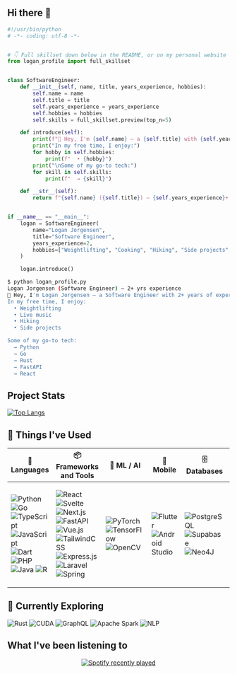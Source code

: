 ## Hi there 👋

```python
#!/usr/bin/python
# -*- coding: utf-8 -*-


# 👇 Full skillset down below in the README, or on my personal website
from logan_profile import full_skillset


class SoftwareEngineer:
    def __init__(self, name, title, years_experience, hobbies):
        self.name = name
        self.title = title
        self.years_experience = years_experience
        self.hobbies = hobbies
        self.skills = full_skillset.preview(top_n=5)

    def introduce(self):
        print(f"👋 Hey, I'm {self.name} — a {self.title} with {self.years_experience}+ years of experience.")
        print("In my free time, I enjoy:")
        for hobby in self.hobbies:
            print(f"  • {hobby}")
        print("\nSome of my go-to tech:")
        for skill in self.skills:
            print(f"  → {skill}")

    def __str__(self):
        return f"{self.name} ({self.title}) — {self.years_experience}+ yrs experience"


if __name__ == "__main__":
    logan = SoftwareEngineer(
        name="Logan Jorgensen",
        title="Software Engineer",
        years_experience=2,
        hobbies=["Weightlifting", "Cooking", "Hiking", "Side projects", "Live music"]
    )

    logan.introduce()
```

```bash
$ python logan_profile.py
Logan Jorgensen (Software Engineer) — 2+ yrs experience
👋 Hey, I'm Logan Jorgensen — a Software Engineer with 2+ years of experience.
In my free time, I enjoy:
  • Weightlifting
  • Live music
  • Hiking
  • Side projects

Some of my go-to tech:
  → Python
  → Go
  → Rust
  → FastAPI
  → React
```

## Project Stats

<a href="https://github.com/jorgoose/github-readme-stats">
  <img src="https://github-readme-stats.vercel.app/api/top-langs/?username=jorgoose&langs_count=10&hide=jupyter%20notebook,blade,astro,svelte,html,css,cmake&layout=compact&theme=dark&width=300" alt="Top Langs"/>
</a>

<h2>🧰 Things I've Used</h2>

<table>
  <thead>
    <tr>
      <th>🧠 Languages</th>
      <th>📦 Frameworks and Tools</th>
      <th>🧠 ML / AI</th>
      <th>📱 Mobile</th>
      <th>🗄 Databases</th>
      <th>☁️ Cloud</th>
    </tr>
  </thead>
  <tbody>
    <tr>
      <td>
        <p>
          <img alt="Python" src="https://img.shields.io/badge/Python-3670A0?style=flat-square&logo=python&logoColor=ffdd54" />
          <img alt="Go" src="https://img.shields.io/badge/Go-00ADD8?style=flat-square&logo=go&logoColor=white" />
          <img alt="TypeScript" src="https://img.shields.io/badge/TypeScript-007ACC?style=flat-square&logo=typescript&logoColor=white" />
          <img alt="JavaScript" src="https://img.shields.io/badge/JavaScript-323330?style=flat-square&logo=javascript&logoColor=F7DF1E" />
          <img alt="Dart" src="https://img.shields.io/badge/Dart-0175C2?style=flat-square&logo=dart&logoColor=white" />
          <img alt="PHP" src="https://img.shields.io/badge/PHP-777BB4?style=flat-square&logo=php&logoColor=white" />
          <img alt="Java" src="https://img.shields.io/badge/Java-ED8B00?style=flat-square&logo=openjdk&logoColor=white" />
          <img alt="R" src="https://img.shields.io/badge/R-276DC3?style=flat-square&logo=r&logoColor=white" />
        </p>
      </td>
      <td>
        <p>
          <img alt="React" src="https://img.shields.io/badge/React-20232a?style=flat-square&logo=react&logoColor=61DAFB" />
          <img alt="Svelte" src="https://img.shields.io/badge/Svelte-f1413d?style=flat-square&logo=svelte&logoColor=white" />
          <img alt="Next.js" src="https://img.shields.io/badge/Next.js-black?style=flat-square&logo=next.js&logoColor=white" />
          <img alt="FastAPI" src="https://img.shields.io/badge/FastAPI-005571?style=flat-square&logo=fastapi" />
          <img alt="Vue.js" src="https://img.shields.io/badge/Vue.js-35495e?style=flat-square&logo=vuedotjs&logoColor=4FC08D" />
          <img alt="TailwindCSS" src="https://img.shields.io/badge/TailwindCSS-38B2AC?style=flat-square&logo=tailwind-css&logoColor=white" />
          <img alt="Express.js" src="https://img.shields.io/badge/Express.js-404d59?style=flat-square&logo=express&logoColor=61DAFB" />
          <img alt="Laravel" src="https://img.shields.io/badge/Laravel-FF2D20?style=flat-square&logo=laravel&logoColor=white" />
          <img alt="Spring" src="https://img.shields.io/badge/Spring-6DB33F?style=flat-square&logo=spring&logoColor=white" />
        </p>
      </td>
      <td>
        <p>
          <img alt="PyTorch" src="https://img.shields.io/badge/PyTorch-EE4C2C?style=flat-square&logo=PyTorch&logoColor=white" />
          <img alt="TensorFlow" src="https://img.shields.io/badge/TensorFlow-FF6F00?style=flat-square&logo=TensorFlow&logoColor=white" />
          <img alt="OpenCV" src="https://img.shields.io/badge/OpenCV-white?style=flat-square&logo=opencv&logoColor=white" />
        </p>
      </td>
      <td>
        <p>
          <img alt="Flutter" src="https://img.shields.io/badge/Flutter-02569B?style=flat-square&logo=Flutter&logoColor=white" />
          <img alt="Android Studio" src="https://img.shields.io/badge/Android%20Studio-346ac1?style=flat-square&logo=android-studio&logoColor=white" />
        </p>
      </td>
      <td>
        <p>
          <img alt="PostgreSQL" src="https://img.shields.io/badge/PostgreSQL-316192?style=flat-square&logo=postgresql&logoColor=white" />
          <img alt="Supabase" src="https://img.shields.io/badge/Supabase-3ECF8E?style=flat-square&logo=supabase&logoColor=white" />
          <img alt="Neo4J" src="https://img.shields.io/badge/Neo4j-008CC1?style=flat-square&logo=neo4j&logoColor=white" />
        </p>
      </td>
      <td>
        <p>
          <img alt="AWS" src="https://img.shields.io/badge/AWS-FF9900?style=flat-square&logo=amazonwebservices&logoColor=white" />
          <img alt="Google Cloud" src="https://img.shields.io/badge/Google%20Cloud-4285F4?style=flat-square&logo=google-cloud&logoColor=white" />
        </p>
      </td>
    </tr>
  </tbody>
</table>



## 🔎 Currently Exploring
<p>
  <img alt="Rust" src="https://img.shields.io/badge/Rust-%23000000.svg?style=flat-square&logo=rust&logoColor=white" />
  <img alt="CUDA" src="https://img.shields.io/badge/CUDA-76B900?style=flat-square&logo=nvidia&logoColor=white" />
  <img alt="GraphQL" src="https://img.shields.io/badge/GraphQL-E10098?style=flat-square&logo=graphql&logoColor=white" />
  <img alt="Apache Spark" src="https://img.shields.io/badge/Apache%20Spark-E25A1C?style=flat-square&logo=apachespark&logoColor=white" />
  <img alt="NLP" src="https://img.shields.io/badge/NLP-%2370268E.svg?style=flat-square&logo=ai&logoColor=white" />
</p>

## What I've been listening to
<p align="center">
  <a href="https://open.spotify.com/user/deadmixer">
    <img src="https://spotify-recently-played-readme.vercel.app/api?user=deadmixer" alt="Spotify recently played"/>
  </a>
</p>
